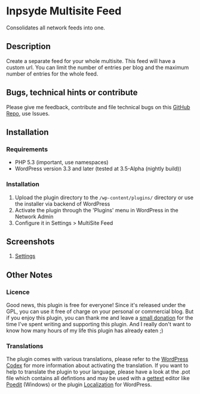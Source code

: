 # Inpsyde Multisite Feed
Consolidates all network feeds into one.

## Description
Create a separate feed for your whole multisite. This feed will have a custom url. You can limit the number of entries per blog and the maximum number of entries for the whole feed.

## Bugs, technical hints or contribute
Please give me feedback, contribute and file technical bugs on this [GitHub Repo](https://github.com/inpsyde/WP-Multisite-Feed), use Issues.

## Installation
### Requirements
 * PHP 5.3 (important, use namespaces)
 * WordPress version 3.3 and later (tested at 3.5-Alpha (nightly build))

### Installation
 1. Upload the plugin directory to the `/wp-content/plugins/` directory or use the installer via backend of WordPress
 1. Activate the plugin through the 'Plugins' menu in WordPress in the Network Admin
 1. Configure it in Settings > MultiSite Feed

## Screenshots
 1. [Settings](https://github.com/inpsyde/WP-Multisite-Feed/blob/master/screenshot-1.png)

## Other Notes
### Licence
Good news, this plugin is free for everyone! Since it's released under the GPL, you can use it free of charge on your personal or commercial blog. But if you enjoy this plugin, you can thank me and leave a [small donation](https://www.paypal.com/cgi-bin/webscr?cmd=_s-xclick&hosted_button_id=6069955 "Paypal Donate link") for the time I've spent writing and supporting this plugin. And I really don't want to know how many hours of my life this plugin has already eaten ;)

### Translations
The plugin comes with various translations, please refer to the [WordPress Codex](http://codex.wordpress.org/Installing_WordPress_in_Your_Language "Installing WordPress in Your Language") for more information about activating the translation. If you want to help to translate the plugin to your language, please have a look at the .pot file which contains all defintions and may be used with a [gettext](http://www.gnu.org/software/gettext/) editor like [Poedit](http://www.poedit.net/) (Windows) or the plugin [Localization](http://wordpress.org/extend/plugins/codestyling-localization/) for WordPress.
